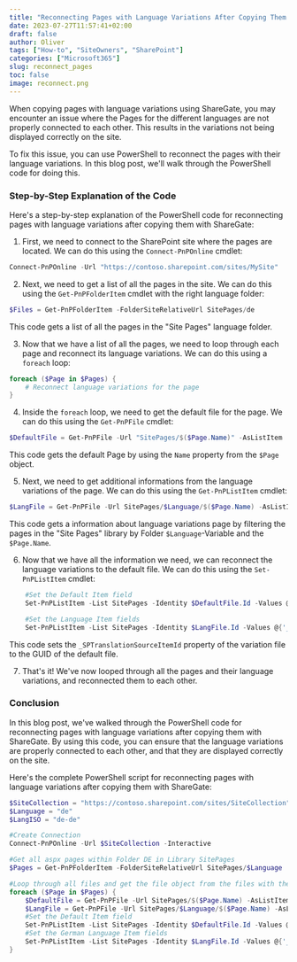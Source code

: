 ```yaml
---
title: "Reconnecting Pages with Language Variations After Copying Them with ShareGate"
date: 2023-07-27T11:57:41+02:00
draft: false
author: Oliver
tags: ["How-to", "SiteOwners", "SharePoint"]
categories: ["Microsoft365"]
slug: reconnect_pages
toc: false
image: reconnect.png
---
```

When copying pages with language variations using ShareGate, you may encounter an issue where the Pages for the different languages are not properly connected to each other. This results in the variations not being displayed correctly on the site.

To fix this issue, you can use PowerShell to reconnect the pages with their language variations. In this blog post, we'll walk through the PowerShell code for doing this.

### Step-by-Step Explanation of the Code

Here's a step-by-step explanation of the PowerShell code for reconnecting pages with language variations after copying them with ShareGate:

1. First, we need to connect to the SharePoint site where the pages are located. We can do this using the `Connect-PnPOnline` cmdlet:

```powershell
Connect-PnPOnline -Url "https://contoso.sharepoint.com/sites/MySite"
```

2. Next, we need to get a list of all the pages in the site. We can do this using the `Get-PnPFolderItem` cmdlet with the right language folder:

```powershell
$Files = Get-PnPFolderItem -FolderSiteRelativeUrl SitePages/de 
```

This code gets a list of all the pages in the "Site Pages" language folder.

3. Now that we have a list of all the pages, we need to loop through each page and reconnect its language variations. We can do this using a `foreach` loop:

```powershell
foreach ($Page in $Pages) {
    # Reconnect language variations for the page
}
```

4. Inside the `foreach` loop, we need to get the default file for the page. We can do this using the `Get-PnPFile` cmdlet:

```powershell
$DefaultFile = Get-PnPFile -Url "SitePages/$($Page.Name)" -AsListItem
```

This code gets the default Page by using the `Name` property from the `$Page` object.

5. Next, we need to get additional informations from the language variations of the page. We can do this using the `Get-PnPListItem` cmdlet:

```powershell
$LangFile = Get-PnPFile -Url SitePages/$Language/$($Page.Name) -AsListItem
```

This code gets a information about language variations page by filtering the pages in the "Site Pages" library by Folder `$Language`-Variable and the `$Page.Name`.

6. Now that we have all the information we need, we can reconnect the language variations to the default file. We can do this using the `Set-PnPListItem` cmdlet:

```powershell
    #Set the Default Item field
    Set-PnPListItem -List SitePages -Identity $DefaultFile.Id -Values @{"_SPTranslatedLanguages" = $LangISO}
```

```powershell
    #Set the Language Item fields
    Set-PnPListItem -List SitePages -Identity $LangFile.Id -Values @{'_SPIsTranslation' = '1'; '_SPTranslationLanguage' = $LangISO; '_SPTranslationSourceItemId' = $DefaultFile.FieldValues.UniqueId }
```

This code sets the `_SPTranslationSourceItemId` property of the variation file to the GUID of the default file.

7. That's it! We've now looped through all the pages and their language variations, and reconnected them to each other.

### Conclusion

In this blog post, we've walked through the PowerShell code for reconnecting pages with language variations after copying them with ShareGate. By using this code, you can ensure that the language variations are properly connected to each other, and that they are displayed correctly on the site.

Here's the complete PowerShell script for reconnecting pages with language variations after copying them with ShareGate:

```powershell
$SiteCollection = "https://contoso.sharepoint.com/sites/SiteCollection"
$Language = "de"
$LangISO = "de-de"

#Create Connection
Connect-PnPOnline -Url $SiteCollection -Interactive

#Get all aspx pages within Folder DE in Library SitePages
$Pages = Get-PnPFolderItem -FolderSiteRelativeUrl SitePages/$Language

#Loop through all files and get the file object from the files with the same name in the root directory
foreach ($Page in $Pages) {
    $DefaultFile = Get-PnPFile -Url SitePages/$($Page.Name) -AsListItem
    $LangFile = Get-PnPFile -Url SitePages/$Language/$($Page.Name) -AsListItem
    #Set the Default Item field
    Set-PnPListItem -List SitePages -Identity $DefaultFile.Id -Values @{"_SPTranslatedLanguages" = $LangISO}
    #Set the German Language Item fields
    Set-PnPListItem -List SitePages -Identity $LangFile.Id -Values @{'_SPIsTranslation' = '1'; '_SPTranslationLanguage' = $LangISO; '_SPTranslationSourceItemId' = $DefaultFile.FieldValues.UniqueId }
}
```

